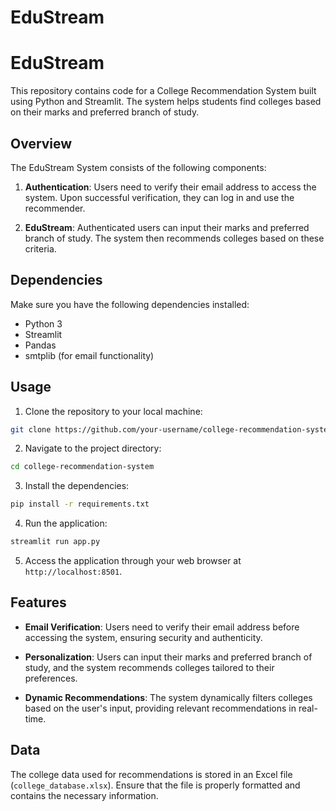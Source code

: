 # EduStream
# EduStream
This repository contains code for a College Recommendation System built using Python and Streamlit. The system helps students find colleges based on their marks and preferred branch of study.

## Overview

The EduStream System consists of the following components:

1. **Authentication**: Users need to verify their email address to access the system. Upon successful verification, they can log in and use the recommender.
   
2. **EduStream**: Authenticated users can input their marks and preferred branch of study. The system then recommends colleges based on these criteria.

## Dependencies

Make sure you have the following dependencies installed:

- Python 3
- Streamlit
- Pandas
- smtplib (for email functionality)

## Usage

1. Clone the repository to your local machine:

```bash
git clone https://github.com/your-username/college-recommendation-system.git
```

2. Navigate to the project directory:

```bash
cd college-recommendation-system
```

3. Install the dependencies:

```bash
pip install -r requirements.txt
```

4. Run the application:

```bash
streamlit run app.py
```

5. Access the application through your web browser at `http://localhost:8501`.

## Features

- **Email Verification**: Users need to verify their email address before accessing the system, ensuring security and authenticity.
  
- **Personalization**: Users can input their marks and preferred branch of study, and the system recommends colleges tailored to their preferences.

- **Dynamic Recommendations**: The system dynamically filters colleges based on the user's input, providing relevant recommendations in real-time.

## Data

The college data used for recommendations is stored in an Excel file (`college_database.xlsx`). Ensure that the file is properly formatted and contains the necessary information.

